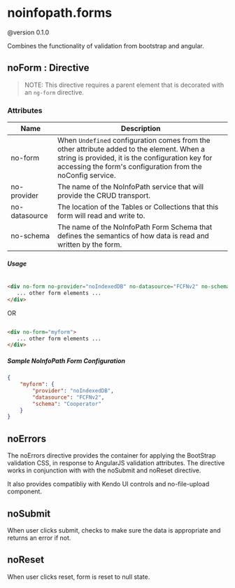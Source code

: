 # noinfopath.forms
@version 0.1.0

Combines the functionality of validation from bootstrap and angular.


 ## noForm : Directive

> NOTE: This directive requires a parent element that is decorated with an `ng-form` directive.

### Attributes
  |Name|Description|
  |----|-----------|
  |no-form|When `Undefined` configuration comes from the other attribute added to the element. When a string is provided, it is the configuration key for accessing the form's configuration from the noConfig service.|
  |no-provider|The name of the NoInfoPath service that will provide the CRUD transport.|
  |no-datasource|The location of the Tables or Collections that this form will read and write to.|
  |no-schema|The name of the NoInfoPath Form Schema that defines the semantics of how data is read and written by the form.|

##### Usage

 ```html

<div no-form no-provider="noIndexedDB" no-datasource="FCFNv2" no-schema="Cooperator">
	... other form elements ...
</div>

 ```
  OR

 ```html

 <div no-form="myform">
	... other form elements ...
</div>

 ```

##### Sample NoInfoPath Form Configuration

```json
{
	"myform": {
		"provider": "noIndexedDB",
		"datasource": "FCFNv2",
		"schema": "Cooperator"
	}
}
```

## noErrors

The noErrors directive provides the container for applying the
BootStrap validation CSS, in response to AngularJS validation
attributes. The directive works in conjunction with with the noSubmit
and noReset directive.

It also provides compatibliy with Kendo UI controls and no-file-upload
component.


## noSubmit

When user clicks submit, checks to make sure the data is appropriate and returns an error if not.

## noReset

When user clicks reset, form is reset to null state.

